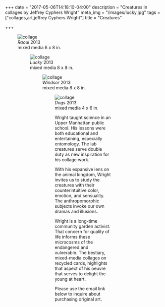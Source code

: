 +++
date = "2017-05-06T14:18:10-04:00"
description = "Creatures in collages by Jeffrey Cyphers Wright"
meta_img = "/images/lucky.jpg"
tags = ["collages,art,jeffrey Cyphers Wright"]
title = "Creatures"

+++

<figure> <img src="/images/creatures/ant.jpg" alt="collage"> <figcaption> <em>Raoul</em> 2013<br> mixed media 8 x 8 in.</figcaption>

<figure> <img src="/images/creatures/lucky.jpg" alt="collage"> <figcaption> <em>Lucky</em> 2013<br> mixed media 8 x 8 in.</figcaption>

<figure> <img src="/images/creatures/win.jpg" alt="collage"> <figcaption> <em>Windsor</em> 2013<br> mixed media 8 x 8 in.</figcaption>

<figure> <img src="/images/creatures/dogs.jpg" alt="collage"> <figcaption> <em>Dogs</em> 2013<br> mixed media 4 x 6 in.</figcaption>

Wright taught science in an Upper Manhattan public school. His lessons were both educational and entertaining, especially entomology. The lab creatures serve double duty as new inspiration for his collage work.

With his expansive lens on the animal kingdom, Wright invites us to study the creatures with their counterintuitive color, emotion, and sensuality. The anthropomorphic subjects invoke our own dramas and illusions.

Wright is a long-time community garden activist. That concern for quality of life informs these microcosms of the endangered and vulnerable. The bestiary, mixed-media collages on recycled cards, highlights that aspect of his oeuvre that serves to delight the young at heart.

Please use the email link below to inquire about purchasing original art.


